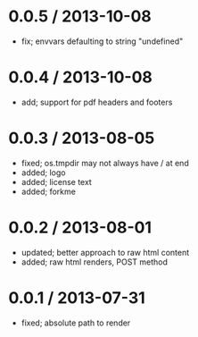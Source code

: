 
0.0.5 / 2013-10-08 
==================

 * fix; envvars defaulting to string "undefined"

0.0.4 / 2013-10-08 
==================

 * add; support for pdf headers and footers

0.0.3 / 2013-08-05 
==================

 * fixed; os.tmpdir may not always have / at end
 * added; logo
 * added; license text
 * added; forkme

0.0.2 / 2013-08-01 
==================

 * updated; better approach to raw html content
 * added; raw html renders, POST method

0.0.1 / 2013-07-31 
==================

 * fixed; absolute path to render
